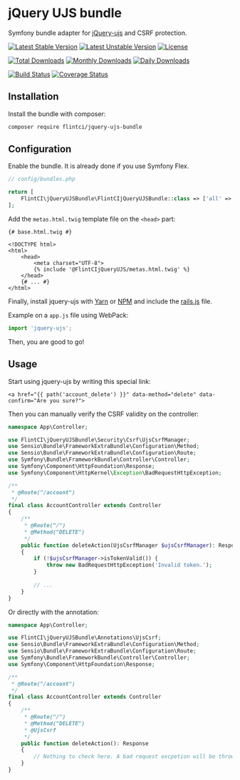 # jQuery UJS bundle

Symfony bundle adapter for [jQuery-ujs](https://github.com/rails/jquery-ujs) and CSRF protection.

[![Latest Stable Version](https://poser.pugx.org/flintci/jquery-ujs-bundler/v/stable)](https://packagist.org/packages/flintci/jquery-ujs-bundler)
[![Latest Unstable Version](https://poser.pugx.org/flintci/jquery-ujs-bundler/v/unstable)](https://packagist.org/packages/flintci/jquery-ujs-bundler)
[![License](https://poser.pugx.org/flintci/jquery-ujs-bundler/license)](https://packagist.org/packages/flintci/jquery-ujs-bundler)

[![Total Downloads](https://poser.pugx.org/flintci/jquery-ujs-bundler/downloads)](https://packagist.org/packages/flintci/jquery-ujs-bundler)
[![Monthly Downloads](https://poser.pugx.org/flintci/jquery-ujs-bundler/d/monthly)](https://packagist.org/packages/flintci/jquery-ujs-bundler)
[![Daily Downloads](https://poser.pugx.org/flintci/jquery-ujs-bundler/d/daily)](https://packagist.org/packages/flintci/jquery-ujs-bundler)

[![Build Status](https://travis-ci.org/flintci/jquery-ujs-bundle.svg?branch=master)](https://travis-ci.org/flintci/jquery-ujs-bundle)
[![Coverage Status](https://coveralls.io/repos/flintci/jquery-ujs-bundle/badge.svg?branch=master)](https://coveralls.io/r/flintci/jquery-ujs-bundle?branch=master)

## Installation

Install the bundle with composer:

``` bash
composer require flintci/jquery-ujs-bundle
```

## Configuration

Enable the bundle. It is already done if you use Symfony Flex.

``` php
// config/bundles.php

return [
    FlintCI\jQueryUJSBundle\FlintCIjQueryUJSBundle::class => ['all' => true],
];
```

Add the `metas.html.twig` template file on the `<head>` part:

```twig
{# base.html.twig #}

<!DOCTYPE html>
<html>
    <head>
        <meta charset="UTF-8">
        {% include '@FlintCIjQueryUJS/metas.html.twig' %}
    </head>
    {# ... #}
</html>
```

Finally, install jquery-ujs
with [Yarn](https://yarnpkg.com/en/package/jquery-ujs)
or [NPM](https://www.npmjs.com/package/jquery-ujs)
and include the [rails.js](https://github.com/rails/jquery-ujs/blob/master/src/rails.js) file.

Example on a `app.js` file using WebPack:

```javascript
import 'jquery-ujs';
```

Then, you are good to go!

## Usage

Start using jquery-ujs by writing this special link:

```twig
<a href="{{ path('account_delete') }}" data-method="delete" data-confirm="Are you sure?">
```

Then you can manually verify the CSRF validity on the controller:

```php
namespace App\Controller;

use FlintCI\jQueryUJSBundle\Security\Csrf\UjsCsrfManager;
use Sensio\Bundle\FrameworkExtraBundle\Configuration\Method;
use Sensio\Bundle\FrameworkExtraBundle\Configuration\Route;
use Symfony\Bundle\FrameworkBundle\Controller\Controller;
use Symfony\Component\HttpFoundation\Response;
use Symfony\Component\HttpKernel\Exception\BadRequestHttpException;

/**
 * @Route("/account")
 */
final class AccountController extends Controller
{
    /**
     * @Route("/")
     * @Method("DELETE")
     */
    public function deleteAction(UjsCsrfManager $ujsCsrfManager): Response
    {
        if (!$ujsCsrfManager->isTokenValid()) {
            throw new BadRequestHttpException('Invalid token.');
        }
        
        // ...
    }
}
```

Or directly with the annotation:

```php
namespace App\Controller;

use FlintCI\jQueryUJSBundle\Annotations\UjsCsrf;
use Sensio\Bundle\FrameworkExtraBundle\Configuration\Method;
use Sensio\Bundle\FrameworkExtraBundle\Configuration\Route;
use Symfony\Bundle\FrameworkBundle\Controller\Controller;
use Symfony\Component\HttpFoundation\Response;

/**
 * @Route("/account")
 */
final class AccountController extends Controller
{
    /**
     * @Route("/")
     * @Method("DELETE")
     * @UjsCsrf
     */
    public function deleteAction(): Response
    {
        // Nothing to check here. A bad request excpetion will be thrown if the token is invalid.
    }
}
```
